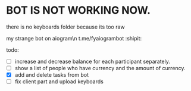 # BOT IS NOT WORKING NOW.
there is no keyboards folder because its too raw




my strange bot on aiogram\n
t.me/fyaiogrambot :shipit:


todo:
- [ ] increase and decrease balance for each participant separately.
- [ ] show a list of people who have currency and the amount of currency.
- [x] add and delete tasks from bot 
- [ ] fix client part and upload keyboards
